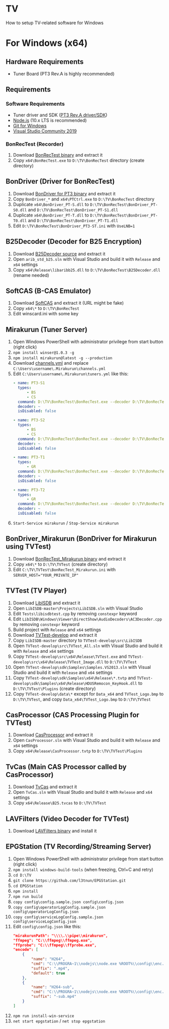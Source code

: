 # TV
How to setup TV-related software for Windows

# For Windows (x64)
## Hardware Requirements
- Tuner Board (PT3 Rev.A is highly recommended)

## Requirements
### Software Requirements
- Tuner driver and SDK ([PT3 Rev.A driver/SDK](https://earthsoft.jp/PT3/download_SHA-2.html))
- [Node.js](https://nodejs.org/ja/) (10.x LTS is recommended)
- [Git for Windows](https://gitforwindows.org/)
- [Visual Studio Community 2019](https://visualstudio.microsoft.com/ja/)

### BonRecTest (Recorder)
1. Download [BonRecTest binary](https://github.com/rndomhack/BonRecTest/releases/latest) and extract it
2. Copy `x64\BonRecTest.exe` to `D:\TV\BonRecTest` directory (create directory)

## BonDriver (Driver for BonRecTest)
1. Download [BonDriver for PT3 binary](https://github.com/epgdatacapbon/BonDriver_PT3-ST/releases/latest) and extract it
2. Copy `BonDriver_*` and `x64\PTCtrl.exe` to `D:\TV\BonRecTest` directory
3. Duplicate `x64\BonDriver_PT-S.dll` to `D:\TV\BonRecTest\BonDriver_PT-S0.dll` and `D:\TV\BonRecTest\BonDriver_PT-S1.dll`
4. Duplicate `x64\BonDriver_PT-T.dll` to `D:\TV\BonRecTest\BonDriver_PT-T0.dll` and `D:\TV\BonRecTest\BonDriver_PT-T1.dll`
5. Edit `D:\TV\BonRecTest\BonDriver_PT3-ST.ini` with `UseLNB=1`

## B25Decoder (Decoder for B25 Encryption)
1. Download [B25Decoder source](https://github.com/epgdatacapbon/libaribb25) and extract it
2. Open `arib_std_b25.sln` with Visual Studio and build it with `Release` and `x64` settings
3. Copy `x64\Release\libaribb25.dll` to `D:\TV\BonRecTest\B25Decoder.dll` (rename needed)

## SoftCAS (B-CAS Emulator)
1. Download [SoftCAS](http://www.wazoku.net/softcas.html) and extract it (URL might be fake)
2. Copy `x64\*` to `D:\TV\BonRecTest`
3. Edit winscard.ini with some key

## Mirakurun (Tuner Server)
1. Open Windows PowerShell with administrator privilege from start button (right click)
2. `npm install winser@1.0.3 -g`
3. `npm install mirakurun@latest -g --production`
4. Download [channels.yml](https://github.com/subdiox/TV/blob/master/channels.yml) and replace `C:\Users\username\.Mirakurun\channels.yml`
5. Edit `C:\Users\username\.Mirakurun\tuners.yml` like this:
    ```yaml
    - name: PT3-S1
      types:
          - BS
          - CS
      command: D:\TV\BonRecTest\BonRecTest.exe --decoder D:\TV\BonRecTest\B25Decoder.dll --driver D:\TV\BonRecTest\BonDriver_PT3-S0.dll --output - --channel <channel>
      decoder: ~
      isDisabled: false

    - name: PT3-S2
      types:
          - BS
          - CS
      command: D:\TV\BonRecTest\BonRecTest.exe --decoder D:\TV\BonRecTest\B25Decoder.dll --driver D:\TV\BonRecTest\BonDriver_PT3-S1.dll --output - --channel <channel>
      decoder: ~
      isDisabled: false

    - name: PT3-T1
      types:
          - GR
      command: D:\TV\BonRecTest\BonRecTest.exe --decoder D:\TV\BonRecTest\B25Decoder.dll --driver D:\TV\BonRecTest\BonDriver_PT3-T0.dll --output - --channel <channel>
      decoder: ~
      isDisabled: false

    - name: PT3-T2
      types:
          - GR
      command: D:\TV\BonRecTest\BonRecTest.exe --decoder D:\TV\BonRecTest\B25Decoder.dll --driver D:\TV\BonRecTest\BonDriver_PT3-T1.dll --output - --channel <channel>
      decoder: ~
      isDisabled: false
    ```
6. `Start-Service mirakurun` / `Stop-Service mirakurun`

## BonDriver_Mirakurun (BonDriver for Mirakurun using TVTest)
1. Download [BonRecTest_Mirakurun binary](https://github.com/Chinachu/BonDriver_Mirakurun/releases/latest) and extract it
2. Copy `x64\*` to `D:\TV\TVTest` (create directory)
3. Edit `C:\TV\TVTest\BonRecTest_Mirakurun.ini` with `SERVER_HOST="YOUR_PRIVATE_IP"`

## TVTest (TV Player)
1. Download [LibISDB](https://github.com/DBCTRADO/LibISDB) and extract it
2. Open `LibISDB-master\Projects\LibISDB.sln` with Visual Studio
3. Edit `Tests\libisdbtest.cpp` by removing `constexpr` keyword
4. Edit `LibISDB\Windows\Viewer\DirectShow\AudioDecoders\AC3Decoder.cpp` by removing `constexpr` keyword
5. Build project with `Release` and `x64` settings
6. Download [TVTest-develop](https://github.com/DBCTRADO/TVTest/tree/develop) and extract it
7. Copy `LibISDB-master` directory to `TVTest-develop\src\LibISDB`
8. Open `TVTest-develop\src\TVTest_All.sln` with Visual Studio and build it with `Release` and `x64` settings
9. Copy `TVTest-develop\src\x64\Release\TVTest.exe` and `TVTest-develop\src\x64\Release\TVTest_Image.dll` to `D:\TV\TVTest`
10. Open `TVTest-develop\sdk\Samples\Samples.VS2013.sln` with Visual Studio and build it with `Release` and `x64` settings
11. Copy `TVTest-develop\sdk\Samples\x64\Release\*.tvtp` and `TVTest-develop\sdk\Samples\x64\Release\HDUSRemocon_KeyHook.dll` to `D:\TV\TVTest\Plugins` (create directory)
12. Copy `TVTest-develop\data\*` except for `Data_x64` and `TVTest_Logo.bmp` to `D:\TV\TVTest`, and copy `Data_x64\TVTest_Logo.bmp` to `D:\TV\TVTest`

## CasProcessor (CAS Processing Plugin for TVTest)
1. Download [CasProcessor](https://github.com/logue/CasProcessor) and extract it
2. Open `CasProcessor.sln` with Visual Studio and build it with `Release` and `x64` settings
3. Copy `x64\Release\CasProcessor.tvtp` to `D:\TV\TVTest\Plugins`

## TvCas (Main CAS Processor called by CasProcessor)
1. Download [TvCas](https://github.com/logue/TvCas) and extract it
2. Open `TvCas.sln` with Visual Studio and build it with `Release` and `x64` settings
3. Copy `x64\Release\B25.tvcas` to `D:\TV\TVTest`

## LAVFilters (Video Decoder for TVTest)
1. Download [LAVFilters binary](https://github.com/Nevcairiel/LAVFilters/releases/latest) and install it

## EPGStation (TV Recording/Streaming Server)
1. Open Windows PowerShell with administrator privilege from start button (right click)
2. `npm install windows-build-tools` (when freezing, Ctrl+C and retry)
3. `cd D:\TV`
4. `git clone https://github.com/l3tnun/EPGStation.git`
5. `cd EPGStation`
6. `npm install`
7. `npm run build`
8. `copy config\config.sample.json config\config.json`
9. `copy config\operatorLogConfig.sample.json config\operatorLogConfig.json`
10. `copy config\serviceLogConfig.sample.json config\serviceLogConfig.json`
11. Edit `config\config.json` like this:
    ```json
    "mirakurunPath": "\\\\.\\pipe\\mirakurun",
    "ffmpeg": "C:\\ffmpeg\\ffmpeg.exe",
    "ffprobe": "C:\\ffmpeg\\ffprobe.exe",
    "encode": [
        {
            "name": "H264",
            "cmd": "C:\\PROGRA~1\\nodejs\\node.exe %ROOT%\\config\\enc.js main",
            "suffix": ".mp4",
            "default": true
        },
        {
            "name": "H264-sub",
            "cmd": "C:\\PROGRA~1\\nodejs\\node.exe %ROOT%\\config\\enc.js sub",
            "suffix": "-sub.mp4"
        }
    ]
    ```
12. `npm run install-win-service`
13. `net start epgstation` / `net stop epgstation`
